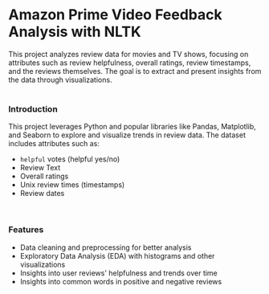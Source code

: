# Amazon Prime Video Feedback Analysis with NLTK 

This project analyzes review data for movies and TV shows, focusing on attributes such as review helpfulness, overall ratings, review timestamps, and the reviews themselves. The goal is to extract and present insights from the data through visualizations.
<br/>
<br/>


### Introduction
This project leverages Python and popular libraries like Pandas, Matplotlib, and Seaborn to explore and visualize trends in review data. The dataset includes attributes such as:
- `helpful` votes (helpful yes/no)
- Review Text
- Overall ratings
- Unix review times (timestamps)
- Review dates
<br/>

### Features
- Data cleaning and preprocessing for better analysis
- Exploratory Data Analysis (EDA) with histograms and other visualizations
- Insights into user reviews' helpfulness and trends over time
- Insights into common words in positive and negative reviews 
